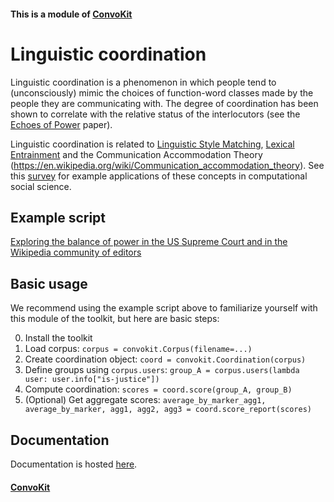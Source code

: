 #### This is a module of [ConvoKit](http://convokit.cornell.edu/)

# Linguistic coordination
Linguistic coordination is a phenomenon in which people tend to (unconsciously) mimic the choices of function-word classes made by the people they are communicating with.  The degree of coordination has been shown to correlate with the relative status of the interlocutors (see the [Echoes of Power](https://www.cs.cornell.edu/~cristian/Echoes_of_power.html) paper).  

Linguistic coordination is related to [Linguistic Style Matching](http://journals.sagepub.com/doi/10.1177/026192702237953), [Lexical Entrainment](https://en.wikipedia.org/wiki/Lexical_entrainment) and the Communication Accommodation Theory (https://en.wikipedia.org/wiki/Communication_accommodation_theory).  See this [survey](https://www.annualreviews.org/doi/abs/10.1146/annurev-soc-081715-074206) for example applications of these concepts in computational social science.


## Example script
[Exploring the balance of power in the US Supreme Court and in the Wikipedia community of editors](https://github.com/CornellNLP/Cornell-Conversational-Analysis-Toolkit/blob/master/examples/coordination/examples.ipynb)

## Basic usage

We recommend using the example script above to familiarize yourself with this module of the toolkit, but here are basic steps:

0. Install the toolkit
1. Load corpus: `corpus = convokit.Corpus(filename=...)`
2. Create coordination object: `coord = convokit.Coordination(corpus)`
3. Define groups using `corpus.users`:
        `group_A = corpus.users(lambda user: user.info["is-justice"])`
4. Compute coordination: `scores = coord.score(group_A, group_B)`
5. (Optional) Get aggregate scores:
        `average_by_marker_agg1, average_by_marker, agg1, agg2, agg3 = coord.score_report(scores)`

## Documentation
Documentation is hosted [here](http://zissou.infosci.cornell.edu/socialkit/documentation/coordination.html).

#### [ConvoKit](http://convokit.cornell.edu/)

